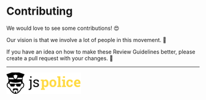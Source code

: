 # Contributing

We would love to see some contributions! :heart_eyes:

Our vision is that we involve a lot of people in this movement. :muscle:

If you have an idea on how to make these Review Guidelines better, please create a pull request with your changes. :raised_hands:

---
[![JS Police](images/logo.png)](http://jspolice.com)